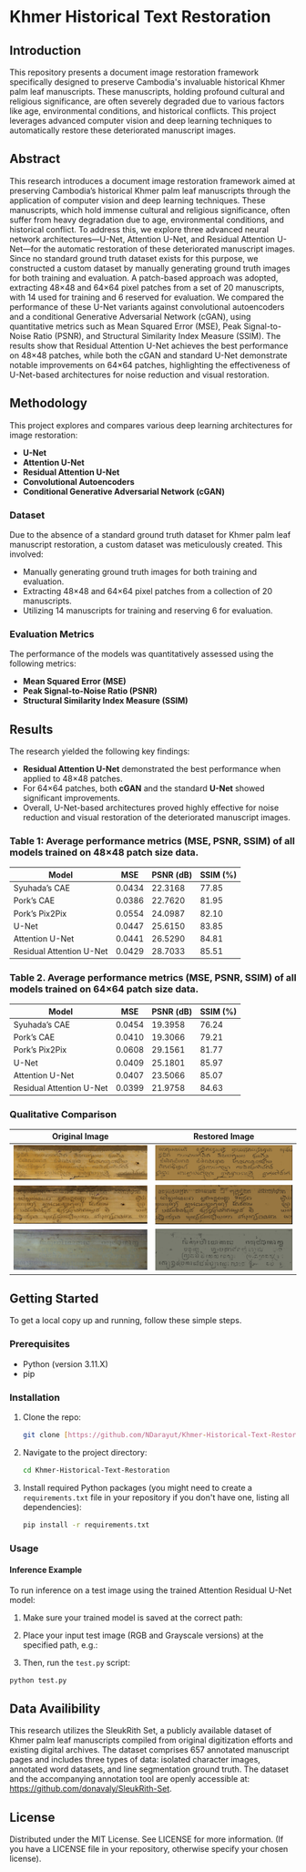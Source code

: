 # Khmer Historical Text Restoration

## Introduction

This repository presents a document image restoration framework specifically designed to preserve Cambodia's invaluable historical Khmer palm leaf manuscripts. These manuscripts, holding profound cultural and religious significance, are often severely degraded due to various factors like age, environmental conditions, and historical conflicts. This project leverages advanced computer vision and deep learning techniques to automatically restore these deteriorated manuscript images.

## Abstract

This research introduces a document image restoration framework aimed at preserving Cambodia’s historical Khmer palm leaf manuscripts through the application of computer vision and deep learning techniques. These manuscripts, which hold immense cultural and religious significance, often suffer from heavy degradation due to age, environmental conditions, and historical conflict. To address this, we explore three advanced neural network architectures—U-Net, Attention U-Net, and Residual Attention U-Net—for the automatic restoration of these deteriorated manuscript images. Since no standard ground truth dataset exists for this purpose, we constructed a custom dataset by manually generating ground truth images for both training and evaluation. A patch-based approach was adopted, extracting 48×48 and 64×64 pixel patches from a set of 20 manuscripts, with 14 used for training and 6 reserved for evaluation. We compared the performance of these U-Net variants against convolutional autoencoders and a conditional Generative Adversarial Network (cGAN), using quantitative metrics such as Mean Squared Error (MSE), Peak Signal-to-Noise Ratio (PSNR), and Structural Similarity Index Measure (SSIM). The results show that Residual Attention U-Net achieves the best performance on 48×48 patches, while both the cGAN and standard U-Net demonstrate notable improvements on 64×64 patches, highlighting the effectiveness of U-Net-based architectures for noise reduction and visual restoration.

## Methodology

This project explores and compares various deep learning architectures for image restoration:

* **U-Net**
* **Attention U-Net**
* **Residual Attention U-Net**
* **Convolutional Autoencoders**
* **Conditional Generative Adversarial Network (cGAN)**

### Dataset

Due to the absence of a standard ground truth dataset for Khmer palm leaf manuscript restoration, a custom dataset was meticulously created. This involved:

* Manually generating ground truth images for both training and evaluation.
* Extracting 48×48 and 64×64 pixel patches from a collection of 20 manuscripts.
* Utilizing 14 manuscripts for training and reserving 6 for evaluation.

### Evaluation Metrics

The performance of the models was quantitatively assessed using the following metrics:

* **Mean Squared Error (MSE)**
* **Peak Signal-to-Noise Ratio (PSNR)**
* **Structural Similarity Index Measure (SSIM)**

## Results

The research yielded the following key findings:

* **Residual Attention U-Net** demonstrated the best performance when applied to 48×48 patches.
* For 64×64 patches, both **cGAN** and the standard **U-Net** showed significant improvements.
* Overall, U-Net-based architectures proved highly effective for noise reduction and visual restoration of the deteriorated manuscript images.

### Table 1: Average performance metrics (MSE, PSNR, SSIM) of all models trained on 48×48 patch size data.

| Model                      | MSE    | PSNR (dB) | SSIM (%) |
|---------------------------|--------|-----------|----------|
| Syuhada’s CAE             | 0.0434 | 22.3168   | 77.85    |
| Pork’s CAE                | 0.0386 | 22.7620   | 81.95    |
| Pork’s Pix2Pix            | 0.0554 | 24.0987   | 82.10    |
| U-Net                     | 0.0447 | 25.6150   | 83.85    |
| Attention U-Net           | 0.0441 | 26.5290   | 84.81    |
| Residual Attention U-Net  | 0.0429 | 28.7033   | 85.51    |

### Table 2. Average performance metrics (MSE, PSNR, SSIM) of all models trained on 64×64 patch size data.

| Model                      | MSE    | PSNR (dB) | SSIM (%) |
|---------------------------|--------|-----------|----------|
| Syuhada’s CAE             | 0.0454 | 19.3958   | 76.24    |
| Pork’s CAE                | 0.0410 | 19.3066   | 79.21    |
| Pork’s Pix2Pix            | 0.0608 | 29.1561   | 81.77    |
| U-Net                     | 0.0409 | 25.1801   | 85.97    |
| Attention U-Net           | 0.0407 | 23.5066   | 85.07    |
| Residual Attention U-Net  | 0.0399 | 21.9758   | 84.63    |


### Qualitative Comparison

| Original Image | Restored Image |
|----------------|----------------|
| ![Original](qualitative_comparison/499_nl_a157_220_02.jpg) | ![Restored](qualitative_comparison/inference_499_nl_a157_220_02.jpg) |
| ![Original](qualitative_comparison/515_nl_a157_224_02.jpg) | ![Restored](qualitative_comparison/inference_515_nl_a157_224_02.jpg) |
| ![Original](qualitative_comparison/316_kandal_tekvil_02_019.jpg) | ![Restored](qualitative_comparison/inference_316_kandal_tekvil_02_019.jpg) |

## Getting Started

To get a local copy up and running, follow these simple steps.

### Prerequisites

* Python (version 3.11.X)
* pip

### Installation

1.  Clone the repo:
    ```bash
    git clone [https://github.com/NDarayut/Khmer-Historical-Text-Restoration.git](https://github.com/NDarayut/Khmer-Historical-Text-Restoration.git)
    ```
2.  Navigate to the project directory:
    ```bash
    cd Khmer-Historical-Text-Restoration
    ```
3.  Install required Python packages (you might need to create a `requirements.txt` file in your repository if you don't have one, listing all dependencies):
    ```bash
    pip install -r requirements.txt
    ```

### Usage

#### Inference Example

To run inference on a test image using the trained Attention Residual U-Net model:

1. Make sure your trained model is saved at the correct path:

2. Place your input test image (RGB and Grayscale versions) at the specified path, e.g.:

3. Then, run the `test.py` script:
```bash
python test.py
```

## Data Availibility
This research utilizes the SleukRith Set, a publicly available dataset of Khmer palm leaf manuscripts compiled from original digitization efforts and existing digital archives. The dataset comprises 657 annotated manuscript pages and includes three types of data: isolated character images, annotated word datasets, and line segmentation ground truth. The dataset and the accompanying annotation tool are openly accessible at: https://github.com/donavaly/SleukRith-Set. 

## License
Distributed under the MIT License. See LICENSE for more information. (If you have a LICENSE file in your repository, otherwise specify your chosen license).